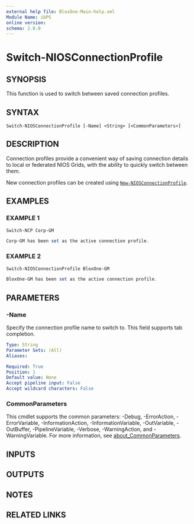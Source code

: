 ```yaml
---
external help file: BloxOne-Main-help.xml
Module Name: ibPS
online version:
schema: 2.0.0
---
```


# Switch-NIOSConnectionProfile

## SYNOPSIS
This function is used to switch between saved connection profiles.

## SYNTAX

```
Switch-NIOSConnectionProfile [-Name] <String> [<CommonParameters>]
```

## DESCRIPTION
Connection profiles provide a convenient way of saving connection details to local or federated NIOS Grids, with the ability to quickly switch between them.

New connection profiles can be created using [`New-NIOSConnectionProfile`](../New-NIOSConnectionProfile/).

## EXAMPLES

### EXAMPLE 1
```powershell
Switch-NCP Corp-GM

Corp-GM has been set as the active connection profile.
```

### EXAMPLE 2
```powershell
Switch-NIOSConnectionProfile BloxOne-GM

BloxOne-GM has been set as the active connection profile.
```

## PARAMETERS

### -Name
Specify the connection profile name to switch to.
This field supports tab completion.

```yaml
Type: String
Parameter Sets: (All)
Aliases:

Required: True
Position: 1
Default value: None
Accept pipeline input: False
Accept wildcard characters: False
```

### CommonParameters
This cmdlet supports the common parameters: -Debug, -ErrorAction, -ErrorVariable, -InformationAction, -InformationVariable, -OutVariable, -OutBuffer, -PipelineVariable, -Verbose, -WarningAction, and -WarningVariable. For more information, see [about_CommonParameters](http://go.microsoft.com/fwlink/?LinkID=113216).

## INPUTS

## OUTPUTS

## NOTES

## RELATED LINKS
